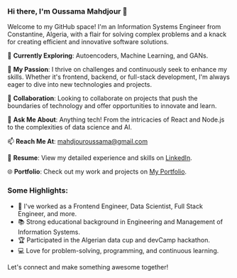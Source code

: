 ### Hi there, I'm Oussama Mahdjour 👋

Welcome to my GitHub space! I'm an Information Systems Engineer from Constantine, Algeria, with a flair for solving complex problems and a knack for creating efficient and innovative software solutions.

🔭 **Currently Exploring**: Autoencoders, Machine Learning, and GANs.

🌱 **My Passion**: I thrive on challenges and continuously seek to enhance my skills. Whether it's frontend, backend, or full-stack development, I'm always eager to dive into new technologies and projects.

👯 **Collaboration**: Looking to collaborate on projects that push the boundaries of technology and offer opportunities to innovate and learn.

💬 **Ask Me About**: Anything tech! From the intricacies of React and Node.js to the complexities of data science and AI.

📫 **Reach Me At**: [mahdjouroussama@gmail.com](mailto:mahdjouroussama@gmail.com)

📄 **Resume**: View my detailed experience and skills on [LinkedIn](https://www.linkedin.com/in/oussamamahdjour).

🌐 **Portfolio**: Check out my work and projects on [My Portfolio](https://github.com/mahdjouroussama).

### Some Highlights:
- 🏢 I've worked as a Frontend Engineer, Data Scientist, Full Stack Engineer, and more.
- 📚 Strong educational background in Engineering and Management of Information Systems.
- 🏆 Participated in the Algerian data cup and devCamp hackathon.
- 💻 Love for problem-solving, programming, and continuous learning.

Let's connect and make something awesome together!
